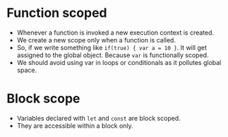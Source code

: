 # Function scoped

- Whenever a function is invoked a new execution context is created.
- We create a new scope only when a function is called.
- So, if we write something like `if(true) { var a = 10 }`. It will get assigned to the global object. Because `var` is functionally scoped.
- We should avoid using var in loops or conditionals as it pollutes global space.

# Block scope

- Variables declared with `let` and `const` are block scoped.
- They are accessible within a block only.
